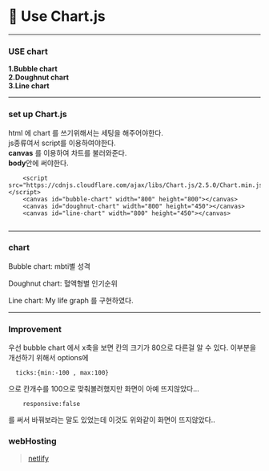 

# 🍰 Use Chart.js
___
### USE chart
**1.Bubble chart**   
**2.Doughnut chart**   
**3.Line chart**   

___
### set up Chart.js  
html 에 chart 를 쓰기위해서는 세팅을 해주어야한다.  
js종류여서 script를 이용하여야한다.  
**canvas** 를 이용하여 차트를 불러와준다.     
**body**안에 써야한다.  
```
    <script src="https://cdnjs.cloudflare.com/ajax/libs/Chart.js/2.5.0/Chart.min.js"></script>
    <canvas id="bubble-chart" width="800" height="800"></canvas>
    <canvas id="doughnut-chart" width="800" height="450"></canvas>
    <canvas id="line-chart" width="800" height="450"></canvas>
    
```
___
### chart   

Bubble chart: mbti별 성격  

Doughnut chart: 혈액형별 인기순위  

Line chart: My life graph 를 구현하였다.

 ___
### Improvement   
우선 bubble chart  에서 x축을 보면 칸의 크기가 80으로 다른걸 알 수 있다.
이부분을 개선하기 위해서 options에
```
  ticks:{min:-100 , max:100}
```
으로 칸개수를 100으로 맞춰볼려했지만 화면이 아예 뜨지않았다...

```
    responsive:false
```
를 써서 바꿔보라는 말도 있었는데 이것도 위와같이 화면이 뜨지않았다..
### webHosting
>[netlify](https://loquacious-cuchufli-e1c176.netlify.app/)
